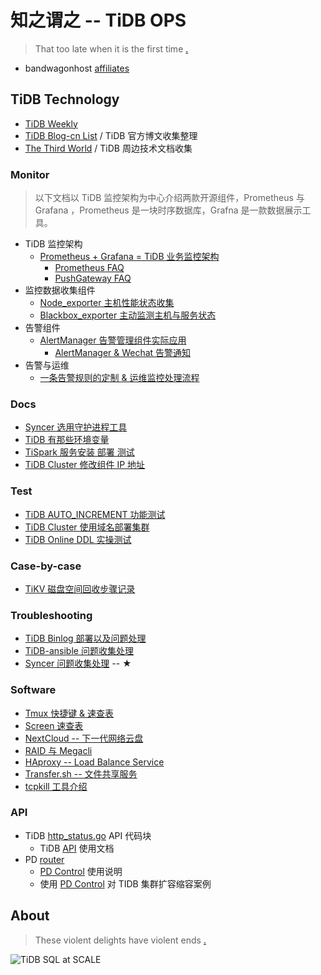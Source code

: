 # 知之谓之 -- TiDB OPS

> That too late when it is the first time [.](https://www.google.com/ "Google Air Plan")

- bandwagonhost [affiliates](https://bandwagonhost.com/aff.php?aff=1572)

## TiDB Technology

- [TiDB Weekly](http://weekly.pingcap.com "Weekly update in TiDB")
- [TiDB Blog-cn List](TiDB-Blog-List.md) / TiDB 官方博文收集整理
- [The Third World](The-Third-World.md) / TiDB 周边技术文档收集

### Monitor

> 以下文档以 TiDB 监控架构为中心介绍两款开源组件，Prometheus 与 Grafana ，Prometheus 是一块时序数据库，Grafna 是一款数据展示工具。

- TiDB 监控架构
  - [Prometheus + Grafana = TiDB 业务监控架构](Monitor/170601-Prometheus-Grafana.md)
    - [Prometheus FAQ](Monitor/170606-Prometheus-FAQ.md)
    - [PushGateway FAQ](Monitor/18)
- 监控数据收集组件
  - [Node_exporter 主机性能状态收集](Monitor/170602-Node_exporter.md)
  - [Blackbox_exporter 主动监测主机与服务状态](Monitor/170603-Blackbox_exporter.md)
- 告警组件
  - [AlertManager 告警管理组件实际应用](Monitor/170607-AlertManager.md)
    - [AlertManager & Wechat 告警通知](Monitor/180717-AlertManager-WeChat.md)
- 告警与运维
  - [一条告警规则的定制 & 运维监控处理流程](Monitor/170605-Alert-Rules-Case.md)

### Docs

- [Syncer 选用守护进程工具](Docs/180323-Systemd-Syncer.md)
- [TiDB 有那些环境变量](Docs/180411-TiDB-vars.md)
- [TiSpark 服务安装 部署 测试](Docs/180416-TiSpark-deploy.md)
- [TiDB Cluster 修改组件 IP 地址](Docs/180327-TiDB-IP.md)

### Test

- [TiDB AUTO_INCREMENT 功能测试](Test/180327-AutoIncrementTest.md)
- [TiDB Cluster 使用域名部署集群](Test/180406-TiDB-Domain.md)
- [TiDB Online DDL 实操测试](Test/171010-TiDB-Online-DDL.md)

### Case-by-case

- [TiKV 磁盘空间回收步骤记录](Case-by-case/180503-Disk-Space-recovery.md)

### Troubleshooting

- [TiDB Binlog 部署以及问题处理](Troubleshooting/TiDB-Binlog.md)
- [TiDB-ansible 问题收集处理](Troubleshooting/tidb-ansible-FAQ.md)
- [Syncer 问题收集处理](Troubleshooting/Syncer-FAQ.md) -- ★

### Software

- [Tmux 快捷键 & 速查表](SoftWare/tmux.md)
- [Screen 速查表](SoftWare/screen.md)
- [NextCloud -- 下一代网络云盘](SoftWare/nextcloud.md)
- [RAID 与 Megacli](SoftWare/Megacli.md)
- [HAproxy -- Load Balance Service](SoftWare/HAproxy.md)
- [Transfer.sh -- 文件共享服务](SoftWare/Transfer.sh.md)
- [tcpkill 工具介绍](SoftWare/tcpkill.md)

### API

- TiDB [http_status.go](https://github.com/pingcap/tidb/blob/master/server/http_status.go) API 代码块
  - TiDB [API](https://github.com/pingcap/tidb/blob/master/docs/tidb_http_api.md) 使用文档
- PD [router](https://github.com/pingcap/pd/blob/master/server/api/router.go)
  - [PD Control](https://github.com/pingcap/docs-cn/blob/master/tools/pd-control.md) 使用说明
  - 使用 [PD Control](https://github.com/pingcap/docs-cn/blob/master/op-guide/horizontal-scale.md) 对 TIDB 集群扩容缩容案例

## About

> These violent delights have violent ends [.](https://github.com/BigerCAP/tidb-ops "Westworld")

![TiDB SQL at SCALE](/Media/about-logo.png "A Distributed HTAP database compatible with the MySQL protocol")
